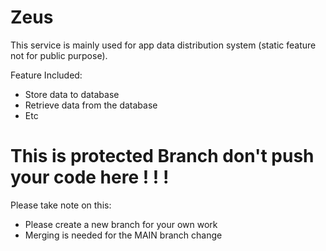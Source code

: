 # Zeus

This service is mainly used
for app data distribution system (static feature not for public purpose).

Feature Included:

- Store data to database
- Retrieve data from the database
- Etc

# This is protected Branch don't push your code here ! ! !

Please take note on this:

- Please create a new branch for your own work
- Merging is needed for the MAIN branch change
